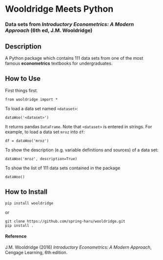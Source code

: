 # Wooldridge Meets Python
### Data sets from _Introductory Econometrics: A Modern Approach_ (6th ed, J.M. Wooldridge)

## Description
A Python package which contains 111 data sets from one of the most famous **econometrics** textbooks for undergraduates.

## How to Use
First things first.
```
from wooldridge import *
```
To load a data set named `<dataset>`:
```
dataWoo('<dataset>')
```
It returns pandas `DataFrame`. Note that `<dataset>` is entered in strings. For example, to load a data set `mroz` into `df`:
```
df = dataWoo('mroz')
```
To show the description (e.g. variable definitions and sources) of a data set:
```
dataWoo('mroz', description=True)
```
To show the list of 111 data sets contained in the package
```
dataWoo()
```

## How to Install
```
pip install wooldridge
```
or
```
git clone https://github.com/spring-haru/wooldridge.git
pip install .
```

#### Reference
J.M. Wooldridge (2016) _Introductory Econometrics: A Modern Approach_, Cengage Learning, 6th edition.
